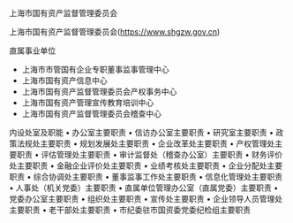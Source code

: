 

上海市国有资产监督管理委员会

上海市国有资产监督管理委员会(https://www.shgzw.gov.cn)

直属事业单位
* 上海市市管国有企业专职董事监事管理中心
* 上海市国有资产信息中心
* 上海市国有资产监督管理委员会产权事务中心
* 上海市国有资产管理宣传教育培训中心
* 上海市国有资产监督管理委员会稽查中心


内设处室及职能
•  办公室主要职责
•  信访办公室主要职责
•  研究室主要职责
•  政策法规处主要职责
•  规划发展处主要职责
•  企业改革处主要职责
•  产权管理处主要职责
•  评估管理处主要职责
•  审计监督处（稽查办公室）主要职责
•  财务评价处主要职责
•  金融企业评价处主要职责
•  业绩考核处主要职责
•  企业分配处主要职责
•  综合协调处主要职责
•  董事监事工作处主要职责
•  信息化管理处主要职责
•  人事处（机关党委）主要职责
•  直属单位管理办公室（直属党委）主要职责
•  党委办公室主要职责
•  组织处主要职责
•  宣传处主要职责
•  企业领导人员管理处主要职责
•  老干部处主要职责
•  市纪委驻市国资委党委纪检组主要职责
